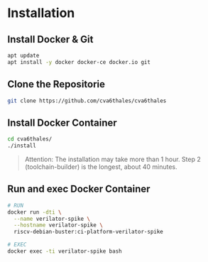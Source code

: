 # Installation
## Install Docker & Git

```bash
apt update
apt install -y docker docker-ce docker.io git
```

## Clone the Repositorie

```bash
git clone https://github.com/cva6thales/cva6thales
```

## Install Docker Container

```bash
cd cva6thales/
./install
```

> Attention: The installation may take more than 1 hour. Step 2 (toolchain-builder) is the longest, about 40 minutes.

## Run and exec Docker Container

```bash
# RUN
docker run -dti \
  --name verilator-spike \
  --hostname verilator-spike \
  riscv-debian-buster:ci-platform-verilator-spike

# EXEC
docker exec -ti verilator-spike bash
```
